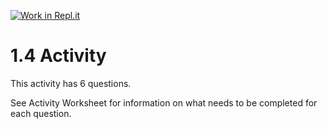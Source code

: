 [![Work in Repl.it](https://classroom.github.com/assets/work-in-replit-14baed9a392b3a25080506f3b7b6d57f295ec2978f6f33ec97e36a161684cbe9.svg)](https://classroom.github.com/online_ide?assignment_repo_id=3269916&assignment_repo_type=AssignmentRepo)
# 1.4 Activity

This activity has 6 questions.  

See Activity Worksheet for information on what needs to be completed for each question.